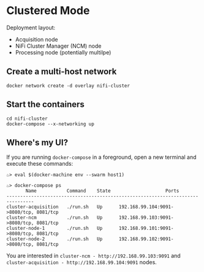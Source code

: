 # Clustered Mode
Deployment layout:
- Acquisition node
- NiFi Cluster Manager (NCM) node
- Processing node (potentially multilpe)

## Create a multi-host network
```
docker network create -d overlay nifi-cluster
```

## Start the containers
```
cd nifi-cluster
docker-compose --x-networking up
```

## Where's my UI?
If you are running `docker-compose` in a foreground, open a new terminal and execute these commands:
```
♨> eval $(docker-machine env --swarm host1)

♨> docker-compose ps
       Name           Command    State                    Ports
--------------------------------------------------------------------------------
cluster-acquisition   ./run.sh   Up      192.168.99.104:9091->8080/tcp, 8081/tcp
cluster-ncm           ./run.sh   Up      192.168.99.103:9091->8080/tcp, 8081/tcp
cluster-node-1        ./run.sh   Up      192.168.99.101:9091->8080/tcp, 8081/tcp
cluster-node-2        ./run.sh   Up      192.168.99.102:9091->8080/tcp, 8081/tcp
```

You are interested in `cluster-ncm - http://192.168.99.103:9091` and `cluster-acquisition - http://192.168.99.104:9091` nodes.